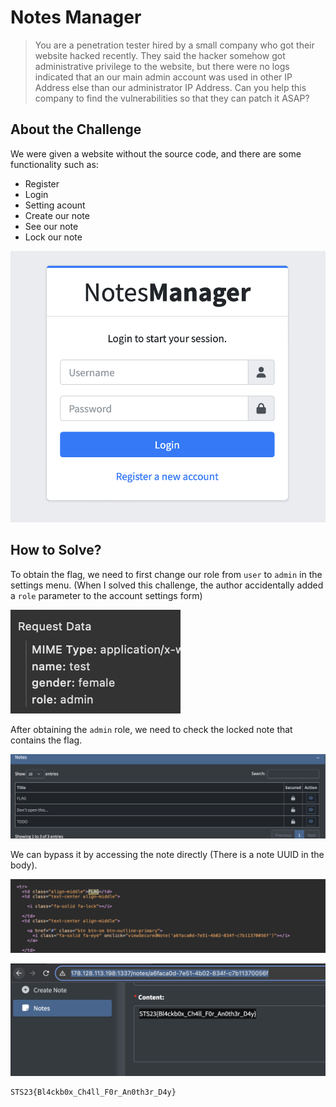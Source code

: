 # Notes Manager

> You are a penetration tester hired by a small company who got their website hacked recently. They said the hacker somehow got administrative privilege to the website, but there were no logs indicated that an our main admin account was used in other IP Address else than our administrator IP Address. Can you help this company to find the vulnerabilities so that they can patch it ASAP?

## About the Challenge
We were given a website without the source code, and there are some functionality such as:
* Register
* Login
* Setting acount
* Create our note
* See our note
* Lock our note

![flag](images/preview.png)

## How to Solve?
To obtain the flag, we need to first change our role from `user` to `admin` in the settings menu. (When I solved this challenge, the author accidentally added a `role` parameter to the account settings form)

![form](images/form.png)

After obtaining the `admin` role, we need to check the locked note that contains the flag.

![flag-notes](images/flag-notes.png)

We can bypass it by accessing the note directly (There is a note UUID in the body).

![form](images/uuid.png)

![flag](images/flag.png)

```
STS23{Bl4ckb0x_Ch4ll_F0r_An0th3r_D4y}
```